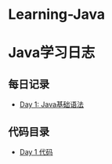 # Learning-Java

# Java学习日志
## 每日记录
- [Day 1: Java基础语法](./notes/Day1.md)
## 代码目录
- [Day 1 代码](./code/Day1)
